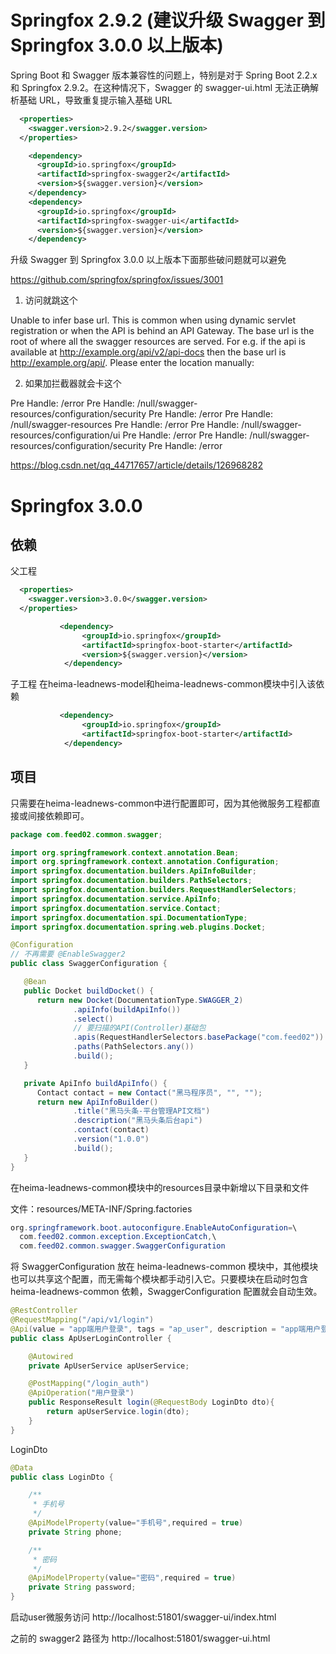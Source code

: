 # Springfox 2.9.2  (建议升级 Swagger 到 Springfox 3.0.0 以上版本)

Spring Boot 和 Swagger 版本兼容性的问题上，特别是对于 Spring Boot 2.2.x 和 Springfox 2.9.2。在这种情况下，Swagger 的 swagger-ui.html 无法正确解析基础 URL，导致重复提示输入基础 URL

```xml
  <properties>
    <swagger.version>2.9.2</swagger.version>
  </properties>

    <dependency>
      <groupId>io.springfox</groupId>
      <artifactId>springfox-swagger2</artifactId>
      <version>${swagger.version}</version>
    </dependency>
    <dependency>
      <groupId>io.springfox</groupId>
      <artifactId>springfox-swagger-ui</artifactId>
      <version>${swagger.version}</version>
    </dependency>

```

升级 Swagger 到 Springfox 3.0.0 以上版本下面那些破问题就可以避免

https://github.com/springfox/springfox/issues/3001

1. 访问就跳这个
   
Unable to infer base url. This is common when using dynamic servlet registration or when the API is behind an API Gateway. The base url is the root of where all the swagger resources are served. For e.g. if the api is available at http://example.org/api/v2/api-docs then the base url is http://example.org/api/. Please enter the location manually: 

2. 如果加拦截器就会卡这个

Pre Handle: /error
Pre Handle: /null/swagger-resources/configuration/security
Pre Handle: /error
Pre Handle: /null/swagger-resources
Pre Handle: /error
Pre Handle: /null/swagger-resources/configuration/ui
Pre Handle: /error
Pre Handle: /null/swagger-resources/configuration/security
Pre Handle: /error

https://blog.csdn.net/qq_44717657/article/details/126968282

# Springfox 3.0.0

## 依赖

父工程
```xml
  <properties>
    <swagger.version>3.0.0</swagger.version>
  </properties>

           <dependency>
                <groupId>io.springfox</groupId>
                <artifactId>springfox-boot-starter</artifactId>
                <version>${swagger.version}</version>
            </dependency>


```

子工程
在heima-leadnews-model和heima-leadnews-common模块中引入该依赖

```xml
           <dependency>
                <groupId>io.springfox</groupId>
                <artifactId>springfox-boot-starter</artifactId>
            </dependency>

```

## 项目
只需要在heima-leadnews-common中进行配置即可，因为其他微服务工程都直接或间接依赖即可。
```java
package com.feed02.common.swagger;

import org.springframework.context.annotation.Bean;
import org.springframework.context.annotation.Configuration;
import springfox.documentation.builders.ApiInfoBuilder;
import springfox.documentation.builders.PathSelectors;
import springfox.documentation.builders.RequestHandlerSelectors;
import springfox.documentation.service.ApiInfo;
import springfox.documentation.service.Contact;
import springfox.documentation.spi.DocumentationType;
import springfox.documentation.spring.web.plugins.Docket;

@Configuration
// 不再需要 @EnableSwagger2
public class SwaggerConfiguration {

   @Bean
   public Docket buildDocket() {
      return new Docket(DocumentationType.SWAGGER_2)
              .apiInfo(buildApiInfo())
              .select()
              // 要扫描的API(Controller)基础包
              .apis(RequestHandlerSelectors.basePackage("com.feed02"))
              .paths(PathSelectors.any())
              .build();
   }

   private ApiInfo buildApiInfo() {
      Contact contact = new Contact("黑马程序员", "", "");
      return new ApiInfoBuilder()
              .title("黑马头条-平台管理API文档")
              .description("黑马头条后台api")
              .contact(contact)
              .version("1.0.0")
              .build();
   }
}
```

在heima-leadnews-common模块中的resources目录中新增以下目录和文件

文件：resources/META-INF/Spring.factories

```java
org.springframework.boot.autoconfigure.EnableAutoConfiguration=\
  com.feed02.common.exception.ExceptionCatch,\
  com.feed02.common.swagger.SwaggerConfiguration
```
将 SwaggerConfiguration 放在 heima-leadnews-common 模块中，其他模块也可以共享这个配置，而无需每个模块都手动引入它。只要模块在启动时包含 heima-leadnews-common 依赖，SwaggerConfiguration 配置就会自动生效。

```java
@RestController
@RequestMapping("/api/v1/login")
@Api(value = "app端用户登录", tags = "ap_user", description = "app端用户登录API")
public class ApUserLoginController {

    @Autowired
    private ApUserService apUserService;

    @PostMapping("/login_auth")
    @ApiOperation("用户登录")
    public ResponseResult login(@RequestBody LoginDto dto){
        return apUserService.login(dto);
    }
}
```

LoginDto

```java
@Data
public class LoginDto {

    /**
     * 手机号
     */
    @ApiModelProperty(value="手机号",required = true)
    private String phone;

    /**
     * 密码
     */
    @ApiModelProperty(value="密码",required = true)
    private String password;
}
```

启动user微服务访问 http://localhost:51801/swagger-ui/index.html

之前的 swagger2 路径为 http://localhost:51801/swagger-ui.html
